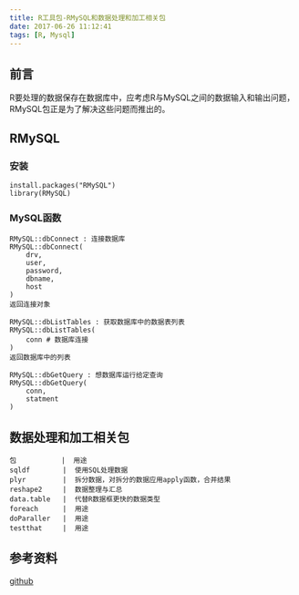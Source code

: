 ```yaml
---
title: R工具包-RMySQL和数据处理和加工相关包
date: 2017-06-26 11:12:41
tags: [R, Mysql]
---
```


## 前言
R要处理的数据保存在数据库中，应考虑R与MySQL之间的数据输入和输出问题，RMySQL包正是为了解决这些问题而推出的。

## RMySQL
### 安装
```
install.packages("RMySQL")
library(RMySQL)
```

### MySQL函数
```
RMySQL::dbConnect : 连接数据库
RMySQL::dbConnect(
	drv,
	user,
	password,
	dbname,
	host
)
返回连接对象
```

<!--more-->

```
RMySQL::dbListTables : 获取数据库中的数据表列表
RMySQL::dbListTables(
	conn # 数据库连接
)
返回数据库中的列表
```

```
RMySQL::dbGetQuery : 想数据库运行给定查询
RMySQL::dbGetQuery(
	conn,
	statment
)
```
## 数据处理和加工相关包
```
包           |  用途
sqldf        |  使用SQL处理数据
plyr         |  拆分数据，对拆分的数据应用apply函数，合并结果
reshape2     |  数据整理与汇总
data.table   |  代替R数据框更快的数据类型
foreach      |  用途
doParaller   |  用途 
testthat     |  用途
```

## 参考资料
[github](https://github.com/rstats-db/RMySQL)